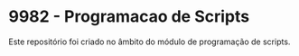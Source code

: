 # 9982 - Programacao de Scripts

Este repositório foi criado no âmbito do módulo de programação de scripts.
